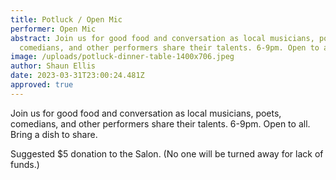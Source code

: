 ```yaml
---
title: Potluck / Open Mic
performer: Open Mic
abstract: Join us for good food and conversation as local musicians, poets,
  comedians, and other performers share their talents. 6-9pm. Open to all.
image: /uploads/potluck-dinner-table-1400x706.jpeg
author: Shaun Ellis
date: 2023-03-31T23:00:24.481Z
approved: true
---
```

Join us for good food and conversation as local musicians, poets, comedians, and other performers share their talents. 6-9pm. Open to all. Bring a dish to share. 

Suggested $5 donation to the Salon. (No one will be turned away for lack of funds.)
